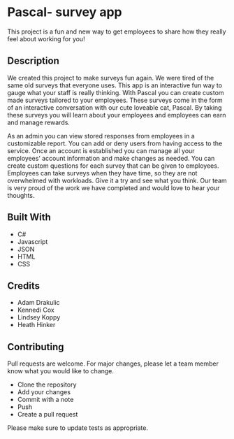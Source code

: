 # Pascal- survey app 
This project is a fun and new way to get employees to share how they really feel about working for you!

## Description
We created this project to make surveys fun again. We were tired of the same old surveys that everyone uses. This app is an interactive fun way to gauge what your staff is really thinking. With Pascal you can create custom made surveys tailored to your employees. These surveys come in the form of an interactive conversation with our cute loveable cat, Pascal. By taking these surveys you will learn about your employees and employees can earn and manage rewards. 

As an admin you can view stored responses from employees in a customizable report. You can add or deny users from having access to the service. Once an account is established you can manage all your employees’ account information and make changes as needed. You can create custom questions for each survey that can be given to employees. Employees can take surveys when they have time, so they are not overwhelmed with workloads. Give it a try and see what you think. Our team is very proud of the work we have completed and would love to hear your thoughts.


## Built With
- C#
- Javascript
- JSON
- HTML
- CSS

## Credits
- Adam Drakulic
- Kennedi Cox
- Lindsey Koppy
- Heath Hinker

## Contributing
Pull requests are welcome. For major changes, please let a team member know what you would like to change.

- Clone the repository
- Add your changes
- Commit with a note
- Push
- Create a pull request 

Please make sure to update tests as appropriate.
